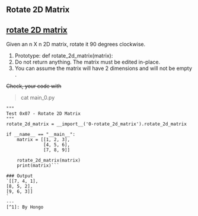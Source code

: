 ## Rotate 2D Matrix
[rotate 2D matrix](0-rotate_2d_matrix.py)  
---
Given an n X n 2D matrix,  rotate it 90 degrees clockwise.

1. Prototype: def rotate_2d_matrix(matrix):
2. Do not return anything. The matrix must be edited in-place.
3. You can assume the matrix will have 2 dimensions and will not be empty
.

~~Check, your code with~~

> cat main_0.py
```#!/usr/bin/python3
"""
Test 0x07 - Rotate 2D Matrix
"""
rotate_2d_matrix = __import__('0-rotate_2d_matrix').rotate_2d_matrix

if __name__ == "__main__":
    matrix = [[1, 2, 3],
              [4, 5, 6],
              [7, 8, 9]]

    rotate_2d_matrix(matrix)
    print(matrix)```

### Output
`[[7, 4, 1],
[8, 5, 2],
[9, 6, 3]]
`
---
[^1]: By Hongo
